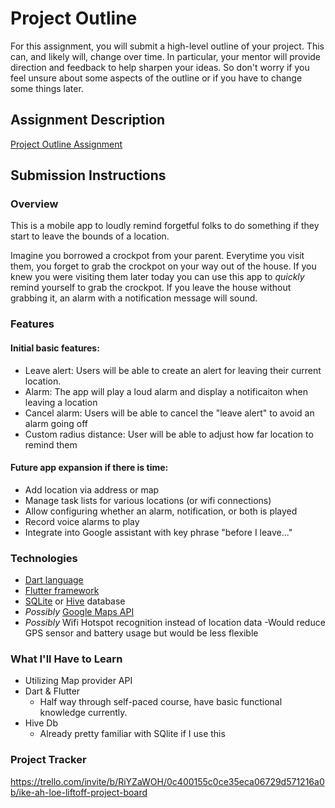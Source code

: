 # Project Outline
For this assignment, you will submit a high-level outline of your project. This can, and likely will, change over time. In particular, your mentor will provide direction and feedback to help sharpen your ideas. So don't worry if you feel unsure about some aspects of the outline or if you have to change some things later.

## Assignment Description
[Project Outline Assignment](https://education.launchcode.org/liftoff/modules/assignments/project-outline)

## Submission Instructions

### Overview
This is a mobile app to loudly remind forgetful folks to do something if they start to leave the bounds of a location.
 
Imagine you borrowed a crockpot from your parent.  Everytime you visit them, you forget to grab the crockpot on your way out of the house. If you knew you were visiting them later today you can use this app to *quickly* remind yourself to grab the crockpot. If you leave the house without grabbing it, an alarm with a notification message will sound. 

### Features
#### Initial basic features:
 - Leave alert: Users will be able to create an alert for leaving their current location.
 - Alarm: The app will play a loud alarm and display a notificaiton when leaving a location
 - Cancel alarm: Users will be able to cancel the "leave alert" to avoid an alarm going off
 - Custom radius distance: User will be able to adjust how far location to remind them 

#### Future app expansion if there is time:
 - Add location via address or map
 - Manage task lists for various locations (or wifi connections)
 - Allow configuring whether an alarm, notification, or both is played
 - Record voice alarms to play 
 - Integrate into Google assistant with key phrase "before I leave..."

### Technologies
 - [Dart language](https://dart.dev/)
 - [Flutter framework](https://flutter.dev/)
 - [SQLite](https://pub.dev/packages/sqflite) or [Hive](https://pub.dev/packages/hive) database
 - *Possibly* [Google Maps API](https://developers.google.com/maps/documentation/)
 - *Possibly* Wifi Hotspot recognition instead of location data
 	-Would reduce GPS sensor and battery usage but would be less flexible

### What I'll Have to Learn
 - Utilizing Map provider API
 - Dart & Flutter
    - Half way through self-paced course, have basic functional knowledge currently.
 - Hive Db
    - Already pretty familiar with SQlite if I use this

### Project Tracker
https://trello.com/invite/b/RiYZaWOH/0c400155c0ce35eca06729d571216a0b/ike-ah-loe-liftoff-project-board
